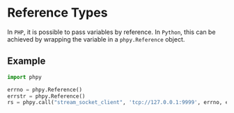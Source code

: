 # Reference Types

In `PHP`, it is possible to pass variables by reference. In `Python`, this can be achieved by wrapping the variable in a `phpy.Reference` object.

## Example

```python
import phpy

errno = phpy.Reference()
errstr = phpy.Reference()
rs = phpy.call("stream_socket_client", 'tcp://127.0.0.1:9999', errno, errstr, 30)
```